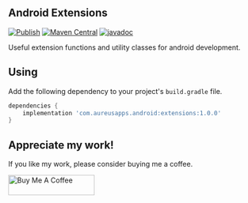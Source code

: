 ## Android Extensions

[![Publish](https://github.com/UdaraWanasinghe/android-extensions/actions/workflows/publish.yml/badge.svg)](https://github.com/UdaraWanasinghe/android-extensions/actions/workflows/publish.yml)
[![Maven Central](https://img.shields.io/maven-central/v/com.aureusapps.android/android-extensions)](https://central.sonatype.com/artifact/com.aureusapps.android/android-extensions/1.0.0)
[![javadoc](https://javadoc.io/badge2/com.aureusapps.android/extensions/javadoc.svg)](https://javadoc.io/doc/com.aureusapps.android/extensions)

Useful extension functions and utility classes for android development.

## Using

Add the following dependency to your project's `build.gradle` file.

```groovy
dependencies {
    implementation 'com.aureusapps.android:extensions:1.0.0'
}
```

## Appreciate my work!

If you like my work, please consider buying me a coffee.

<a href="https://www.buymeacoffee.com/udarawanasinghe" target="_blank"><img src="https://cdn.buymeacoffee.com/buttons/default-orange.png" alt="Buy Me A Coffee" height="41" width="174"></a>